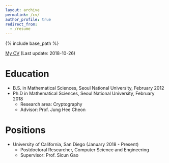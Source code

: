 ```yaml
---
layout: archive
permalink: /cv/
author_profile: true
redirect_from:
  - /resume
---
```


{% include base_path %}

[My CV](https://yongsoosong.github.io/files/cv.pdf) (Last update: 2018-10-26)

Education
======
* B.S. in Mathematical Sciences, Seoul National University, February 2012
* Ph.D in Mathematical Sciences, Seoul National University, February 2018
  * Research area: Cryptography
  * Advisor: Prof. Jung Hee Cheon

Positions
======
* University of California, San Diego (January 2018 - Present)
  * Postdoctoral Researcher, Computer Science and Engineering
  * Supervisor: Prof. Sicun Gao
  